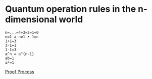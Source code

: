 # Quantum operation rules in the n-dimensional world

```
n=...=4=3=2=1=0
n=1 ∧ n≠1 ∧ 1=n
1+1=3
3-1=1
1-1=3
a^n = a^{n-1}
ab=1
a²=1
```

[Proof Process](n.zh.md)